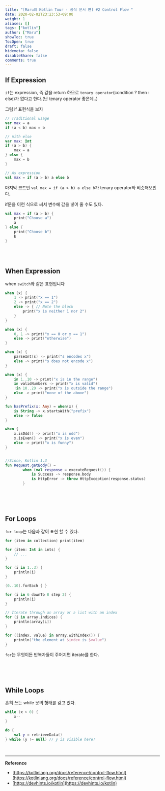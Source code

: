 ```yaml
---
title: "[Maru의 Kotlin Tour - 공식 문서 편] #2 Control Flow "
date: 2020-02-02T23:23:53+09:00
weight: 1
aliases: []
tags: ["kotlin"]
author: ["Maru"]
showToc: true
TocOpen: true
draft: false
hidemeta: false
disableShare: false
comments: true
---
```


## If Expression

`if`는 expression, 즉 값을 return 하므로 `tenary operator`(condition ? then : else)가 없다고 한다.(난 tenary operator 좋은데..)

그럼 if 표현식을 보자

```kotlin
// Traditional usage
var max = a
if (a < b) max = b

// With else
var max: Int
if (a > b) {
    max = a
} else {
    max = b
}

// As expression
val max = if (a > b) a else b
```

마지막 코드인 `val max = if (a > b) a else b`가 tenary operator와 비슷해보인다.

if문을 이런 식으로 써서 변수에 값을 넣어 줄 수도 있다.

```kotlin
val max = if (a > b) {
    print("Choose a")
    a
} else {
    print("Choose b")
    b
}
```

<br><br>

## When Expression

when `switch`와 같은 표현입니다

```kotlin
when (x) {
    1 -> print("x == 1")
    2 -> print("x == 2")
    else -> { // Note the block
        print("x is neither 1 nor 2")
    }
}

when (x) {
    0, 1 -> print("x == 0 or x == 1")
    else -> print("otherwise")
}

when (x) {
    parseInt(s) -> print("s encodes x")
    else -> print("s does not encode x")
}

when (x) {
    in 1..10 -> print("x is in the range")
    in validNumbers -> print("x is valid")
    !in 10..20 -> print("x is outside the range")
    else -> print("none of the above")
}

fun hasPrefix(x: Any) = when(x) {
    is String -> x.startsWith("prefix")
    else -> false
}

when {
    x.isOdd() -> print("x is odd")
    x.isEven() -> print("x is even")
    else -> print("x is funny")
}


//Since, Kotlin 1.3
fun Request.getBody() =
        when (val response = executeRequest()) {
            is Success -> response.body
            is HttpError -> throw HttpException(response.status)
        }
```

<br><br><br>

## For Loops

`for loop`는 다음과 같이 표현 할 수 있다.

```kotlin
for (item in collection) print(item)

for (item: Int in ints) {
    // ...
}

for (i in 1..3) {
    println(i)
}

(0..10).forEach { }

for (i in 6 downTo 0 step 2) {
    println(i)
}

// Iterate through an array or a list with an index
for (i in array.indices) {
    println(array[i])
}

for ((index, value) in array.withIndex()) {
    println("the element at $index is $value")
}
```

`for`는 무엇이든 반복자들이 주어지면 iterate를 한다.

<br><br><br>

## While Loops

흔히 쓰는 while 문의 형태를 갖고 있다.

```kotlin
while (x > 0) {
    x--
}

do {
    val y = retrieveData()
} while (y != null) // y is visible here!
```

<br>

---

**Reference**

- [https://kotlinlang.org/docs/reference/control-flow.html](https://kotlinlang.org/docs/reference/control-flow.html)
- [https://devhints.io/kotlin](https://devhints.io/kotlin)
